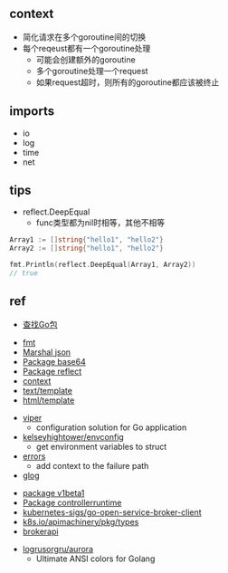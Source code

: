 
## context
+ 简化请求在多个goroutine间的切换
+ 每个reqeust都有一个goroutine处理
    + 可能会创建额外的goroutine
    + 多个goroutine处理一个request
    + 如果request超时，则所有的goroutine都应该被终止



## imports
+ io
+ log
+ time
+ net

## tips

+ reflect.DeepEqual
    + func类型都为nil时相等，其他不相等
```go
Array1 := []string{"hello1", "hello2"}
Array2 := []string{"hello1", "hello2"}

fmt.Println(reflect.DeepEqual(Array1, Array2))
// true
```

## ref
+ [查找Go包](https://pkg.go.dev/)



<!-- pkg -->
+ [fmt](https://golang.org/pkg/fmt/ )
+ [Marshal json](https://blog.golang.org/json)
+ [Package base64](https://golang.org/pkg/encoding/base64/#example_Encoding_EncodeToString)
+ [Package reflect](https://golang.org/pkg/reflect/)
+ [context](https://juejin.im/post/6844903555145400334)
+ [text/template](https://juejin.im/post/6844903762901860360)
+ [html/template](https://golang.org/pkg/html/template/)


<!-- 3rd pkg -->
+ [viper](https://github.com/spf13/viper)
    + configuration solution for Go application
+ [kelseyhightower/envconfig](https://github.com/kelseyhightower/envconfig)
    + get environment variables to struct
+ [errors](github.com/pkg/errors)
    + add context to the failure path
+ [glog](github.com/golang/glog)


<!-- k8s -->
+ [package v1beta1](https://pkg.go.dev/github.com/kubernetes-sigs/service-catalog/pkg/apis/servicecatalog/v1beta1)
+ [Package controllerruntime](https://pkg.go.dev/sigs.k8s.io/controller-runtime@v0.6.3)
+ [kubernetes-sigs/go-open-service-broker-client](https://github.com/kubernetes-sigs/go-open-service-broker-client/tree/master/docs)
+ [k8s.io/apimachinery/pkg/types](https://pkg.go.dev/k8s.io/apimachinery/pkg/types)
+ [brokerapi](https://github.com/pivotal-cf/brokerapi)

<!-- fun -->
+ [logrusorgru/aurora](https://github.com/logrusorgru/aurora)
    + Ultimate ANSI colors for Golang

